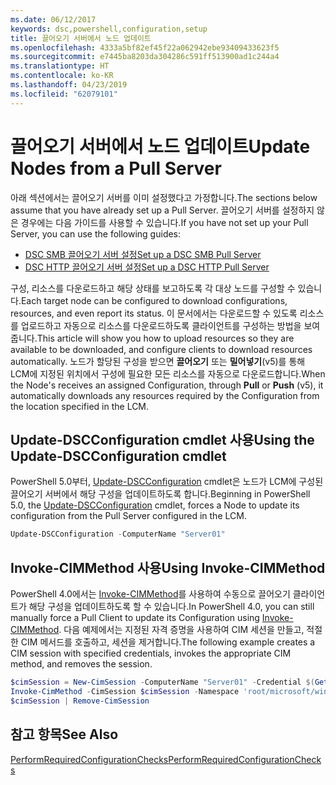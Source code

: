 ```yaml
---
ms.date: 06/12/2017
keywords: dsc,powershell,configuration,setup
title: 끌어오기 서버에서 노드 업데이트
ms.openlocfilehash: 4333a5bf82ef45f22a062942ebe93409433623f5
ms.sourcegitcommit: e7445ba8203da304286c591ff513900ad1c244a4
ms.translationtype: HT
ms.contentlocale: ko-KR
ms.lasthandoff: 04/23/2019
ms.locfileid: "62079101"
---
```

# <a name="update-nodes-from-a-pull-server"></a><span data-ttu-id="f61d4-103">끌어오기 서버에서 노드 업데이트</span><span class="sxs-lookup"><span data-stu-id="f61d4-103">Update Nodes from a Pull Server</span></span>

<span data-ttu-id="f61d4-104">아래 섹션에서는 끌어오기 서버를 이미 설정했다고 가정합니다.</span><span class="sxs-lookup"><span data-stu-id="f61d4-104">The sections below assume that you have already set up a Pull Server.</span></span> <span data-ttu-id="f61d4-105">끌어오기 서버를 설정하지 않은 경우에는 다음 가이드를 사용할 수 있습니다.</span><span class="sxs-lookup"><span data-stu-id="f61d4-105">If you have not set up your Pull Server, you can use the following guides:</span></span>

- [<span data-ttu-id="f61d4-106">DSC SMB 끌어오기 서버 설정</span><span class="sxs-lookup"><span data-stu-id="f61d4-106">Set up a DSC SMB Pull Server</span></span>](pullServerSmb.md)
- [<span data-ttu-id="f61d4-107">DSC HTTP 끌어오기 서버 설정</span><span class="sxs-lookup"><span data-stu-id="f61d4-107">Set up a DSC HTTP Pull Server</span></span>](pullServer.md)

<span data-ttu-id="f61d4-108">구성, 리소스를 다운로드하고 해당 상태를 보고하도록 각 대상 노드를 구성할 수 있습니다.</span><span class="sxs-lookup"><span data-stu-id="f61d4-108">Each target node can be configured to download configurations, resources, and even report its status.</span></span> <span data-ttu-id="f61d4-109">이 문서에서는 다운로드할 수 있도록 리소스를 업로드하고 자동으로 리소스를 다운로드하도록 클라이언트를 구성하는 방법을 보여 줍니다.</span><span class="sxs-lookup"><span data-stu-id="f61d4-109">This article will show you how to upload resources so they are available to be downloaded, and configure clients to download resources automatically.</span></span> <span data-ttu-id="f61d4-110">노드가 할당된 구성을 받으면 **끌어오기** 또는 **밀어넣기**(v5)를 통해 LCM에 지정된 위치에서 구성에 필요한 모든 리소스를 자동으로 다운로드합니다.</span><span class="sxs-lookup"><span data-stu-id="f61d4-110">When the Node's receives an assigned Configuration, through **Pull** or **Push** (v5), it automatically downloads any resources required by the Configuration from the location specified in the LCM.</span></span>

## <a name="using-the-update-dscconfiguration-cmdlet"></a><span data-ttu-id="f61d4-111">Update-DSCConfiguration cmdlet 사용</span><span class="sxs-lookup"><span data-stu-id="f61d4-111">Using the Update-DSCConfiguration cmdlet</span></span>

<span data-ttu-id="f61d4-112">PowerShell 5.0부터, [Update-DSCConfiguration](/powershell/module/psdesiredstateconfiguration/update-dscconfiguration) cmdlet은 노드가 LCM에 구성된 끌어오기 서버에서 해당 구성을 업데이트하도록 합니다.</span><span class="sxs-lookup"><span data-stu-id="f61d4-112">Beginning in PowerShell 5.0, the [Update-DSCConfiguration](/powershell/module/psdesiredstateconfiguration/update-dscconfiguration) cmdlet, forces a Node to update its configuration from the Pull Server configured in the LCM.</span></span>

```powershell
Update-DSCConfiguration -ComputerName "Server01"
```

## <a name="using-invoke-cimmethod"></a><span data-ttu-id="f61d4-113">Invoke-CIMMethod 사용</span><span class="sxs-lookup"><span data-stu-id="f61d4-113">Using Invoke-CIMMethod</span></span>

<span data-ttu-id="f61d4-114">PowerShell 4.0에서는 [Invoke-CIMMethod](/powershell/module/cimcmdlets/invoke-cimmethod)를 사용하여 수동으로 끌어오기 클라이언트가 해당 구성을 업데이트하도록 할 수 있습니다.</span><span class="sxs-lookup"><span data-stu-id="f61d4-114">In PowerShell 4.0, you can still manually force a Pull Client to update its Configuration using [Invoke-CIMMethod](/powershell/module/cimcmdlets/invoke-cimmethod).</span></span> <span data-ttu-id="f61d4-115">다음 예제에서는 지정된 자격 증명을 사용하여 CIM 세션을 만들고, 적절한 CIM 메서드를 호출하고, 세션을 제거합니다.</span><span class="sxs-lookup"><span data-stu-id="f61d4-115">The following example creates a CIM session with specified credentials, invokes the appropriate CIM method, and removes the session.</span></span>

```powershell
$cimSession = New-CimSession -ComputerName "Server01" -Credential $(Get-Credential)
Invoke-CimMethod -CimSession $cimSession -Namespace 'root/microsoft/windows/desiredstateconfiguration' -Class 'MSFT_DscLocalConfigurationManager' -MethodName 'PerformRequiredConfigurationChecks' -Arguments @{ 'Flags' = [uint32]1 } -Verbose
$cimSession | Remove-CimSession
```

## <a name="see-also"></a><span data-ttu-id="f61d4-116">참고 항목</span><span class="sxs-lookup"><span data-stu-id="f61d4-116">See Also</span></span>

[<span data-ttu-id="f61d4-117">PerformRequiredConfigurationChecks</span><span class="sxs-lookup"><span data-stu-id="f61d4-117">PerformRequiredConfigurationChecks</span></span>](/powershell/dsc/msft-dsclocalconfigurationmanager-performrequiredconfigurationchecks)
